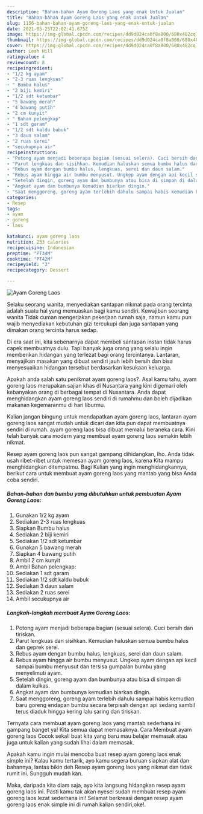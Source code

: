```yaml
---
description: "Bahan-bahan Ayam Goreng Laos yang enak Untuk Jualan"
title: "Bahan-bahan Ayam Goreng Laos yang enak Untuk Jualan"
slug: 1156-bahan-bahan-ayam-goreng-laos-yang-enak-untuk-jualan
date: 2021-05-25T22:02:41.675Z
image: https://img-global.cpcdn.com/recipes/dd9d024ca0f8a800/680x482cq70/ayam-goreng-laos-foto-resep-utama.jpg
thumbnail: https://img-global.cpcdn.com/recipes/dd9d024ca0f8a800/680x482cq70/ayam-goreng-laos-foto-resep-utama.jpg
cover: https://img-global.cpcdn.com/recipes/dd9d024ca0f8a800/680x482cq70/ayam-goreng-laos-foto-resep-utama.jpg
author: Leah Hill
ratingvalue: 4
reviewcount: 8
recipeingredient:
- "1/2 kg ayam"
- "2-3 ruas lengkuas"
- " Bumbu halus"
- "2 biji kemiri"
- "1/2 sdt ketumbar"
- "5 bawang merah"
- "4 bawang putih"
- "2 cm kunyit"
- " Bahan pelengkap"
- "1 sdt garam"
- "1/2 sdt kaldu bubuk"
- "3 daun salam"
- "2 ruas serei"
- "secukupnya air"
recipeinstructions:
- "Potong ayam menjadi beberapa bagian (sesuai selera). Cuci bersih dan tiriskan."
- "Parut lengkuas dan sisihkan. Kemudian haluskan semua bumbu halus dan geprek serei."
- "Rebus ayam dengan bumbu halus, lengkuas, serei dan daun salam."
- "Rebus ayam hingga air bumbu menyusut. Ungkep ayam dengan api kecil sampai bumbu menyusut dan tersisa gumpalan bumbu yang menyelimuti ayam."
- "Setelah dingin, goreng ayam dan bumbunya atau bisa di simpan di dalam kulkas."
- "Angkat ayam dan bumbunya kemudian biarkan dingin."
- "Saat menggoreng, goreng ayam terlebih dahulu sampai habis kemudian baru goreng endapan bumbu secara terpisah dengan api sedang sambil terus diaduk hingga kering lalu saring dan tiriskan."
categories:
- Resep
tags:
- ayam
- goreng
- laos

katakunci: ayam goreng laos 
nutrition: 233 calories
recipecuisine: Indonesian
preptime: "PT34M"
cooktime: "PT42M"
recipeyield: "3"
recipecategory: Dessert

---
```



![Ayam Goreng Laos](https://img-global.cpcdn.com/recipes/dd9d024ca0f8a800/680x482cq70/ayam-goreng-laos-foto-resep-utama.jpg)

Selaku seorang wanita, menyediakan santapan nikmat pada orang tercinta adalah suatu hal yang memuaskan bagi kamu sendiri. Kewajiban seorang  wanita Tidak cuman mengerjakan pekerjaan rumah saja, namun kamu pun wajib menyediakan kebutuhan gizi tercukupi dan juga santapan yang dimakan orang tercinta harus sedap.

Di era  saat ini, kita sebenarnya dapat membeli santapan instan tidak harus capek membuatnya dulu. Tapi banyak juga orang yang selalu ingin memberikan hidangan yang terlezat bagi orang tercintanya. Lantaran, menyajikan masakan yang dibuat sendiri jauh lebih bersih dan bisa menyesuaikan hidangan tersebut berdasarkan kesukaan keluarga. 



Apakah anda salah satu penikmat ayam goreng laos?. Asal kamu tahu, ayam goreng laos merupakan sajian khas di Nusantara yang kini digemari oleh kebanyakan orang di berbagai tempat di Nusantara. Anda dapat menghidangkan ayam goreng laos sendiri di rumahmu dan boleh dijadikan makanan kegemaranmu di hari liburmu.

Kalian jangan bingung untuk mendapatkan ayam goreng laos, lantaran ayam goreng laos sangat mudah untuk dicari dan kita pun dapat membuatnya sendiri di rumah. ayam goreng laos bisa dibuat memalui beraneka cara. Kini telah banyak cara modern yang membuat ayam goreng laos semakin lebih nikmat.

Resep ayam goreng laos pun sangat gampang dihidangkan, lho. Anda tidak usah ribet-ribet untuk memesan ayam goreng laos, karena Kita mampu menghidangkan ditempatmu. Bagi Kalian yang ingin menghidangkannya, berikut cara untuk membuat ayam goreng laos yang mantab yang bisa Anda coba sendiri.

<!--inarticleads1-->

##### Bahan-bahan dan bumbu yang dibutuhkan untuk pembuatan Ayam Goreng Laos:

1. Gunakan 1/2 kg ayam
1. Sediakan 2-3 ruas lengkuas
1. Siapkan  Bumbu halus
1. Sediakan 2 biji kemiri
1. Sediakan 1/2 sdt ketumbar
1. Gunakan 5 bawang merah
1. Siapkan 4 bawang putih
1. Ambil 2 cm kunyit
1. Ambil  Bahan pelengkap:
1. Sediakan 1 sdt garam
1. Sediakan 1/2 sdt kaldu bubuk
1. Sediakan 3 daun salam
1. Sediakan 2 ruas serei
1. Ambil secukupnya air




<!--inarticleads2-->

##### Langkah-langkah membuat Ayam Goreng Laos:

1. Potong ayam menjadi beberapa bagian (sesuai selera). Cuci bersih dan tiriskan.
1. Parut lengkuas dan sisihkan. Kemudian haluskan semua bumbu halus dan geprek serei.
1. Rebus ayam dengan bumbu halus, lengkuas, serei dan daun salam.
1. Rebus ayam hingga air bumbu menyusut. Ungkep ayam dengan api kecil sampai bumbu menyusut dan tersisa gumpalan bumbu yang menyelimuti ayam.
1. Setelah dingin, goreng ayam dan bumbunya atau bisa di simpan di dalam kulkas.
1. Angkat ayam dan bumbunya kemudian biarkan dingin.
1. Saat menggoreng, goreng ayam terlebih dahulu sampai habis kemudian baru goreng endapan bumbu secara terpisah dengan api sedang sambil terus diaduk hingga kering lalu saring dan tiriskan.




Ternyata cara membuat ayam goreng laos yang mantab sederhana ini gampang banget ya! Kita semua dapat memasaknya. Cara Membuat ayam goreng laos Cocok sekali buat kita yang baru mau belajar memasak atau juga untuk kalian yang sudah lihai dalam memasak.

Apakah kamu ingin mulai mencoba buat resep ayam goreng laos enak simple ini? Kalau kamu tertarik, ayo kamu segera buruan siapkan alat dan bahannya, lantas bikin deh Resep ayam goreng laos yang nikmat dan tidak rumit ini. Sungguh mudah kan. 

Maka, daripada kita diam saja, ayo kita langsung hidangkan resep ayam goreng laos ini. Pasti kamu tak akan nyesel sudah membuat resep ayam goreng laos lezat sederhana ini! Selamat berkreasi dengan resep ayam goreng laos enak simple ini di rumah kalian sendiri,oke!.

